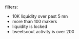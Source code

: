 filters:
+ 10K liquidity over past 5 mn
+ more than 100 makers
+ liquidity is locked
+ tweetscout activity is over 200
